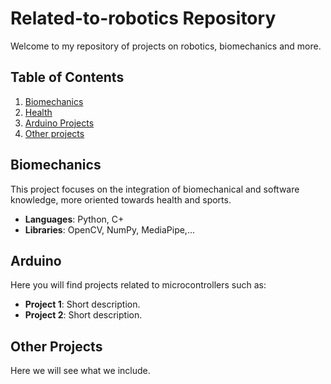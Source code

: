 # Related-to-robotics Repository

Welcome to my repository of projects on robotics, biomechanics and more.

## Table of Contents
1. [Biomechanics](#biomechanics)
2. [Health](#health)
3. [Arduino Projects](#arduino)
4. [Other projects](#other-projects)

## Biomechanics
This project focuses on the integration of biomechanical and software knowledge, more oriented towards health and sports. 
- **Languages**: Python, C+
- **Libraries**: OpenCV, NumPy, MediaPipe,...

## Arduino
Here you will find projects related to microcontrollers such as:
- **Project 1**: Short description.
- **Project 2**: Short description.

## Other Projects
Here we will see what we include.
